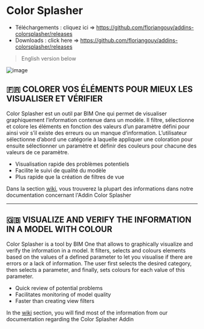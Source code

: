 # Color Splasher

- Téléchargements : cliquez ici => https://github.com/floriangouy/addins-colorsplasher/releases
- Downloads : click here => https://github.com/floriangouy/addins-colorsplasher/releases

> English version below

![image](https://user-images.githubusercontent.com/7872003/125590461-1b64eed6-f2a9-4428-b3e5-e5ab0ef012de.png)

## :fr: COLORER VOS ÉLÉMENTS POUR MIEUX LES VISUALISER ET VÉRIFIER

Color Splasher est un outil par BIM One qui permet de visualiser graphiquement l’information contenue dans un modèle. Il filtre, sélectionne et colore les éléments en fonction des valeurs d’un paramètre défini pour ainsi voir s’il existe des erreurs ou un manque d’information. L’utilisateur sélectionne d’abord une catégorie à laquelle appliquer une coloration pour ensuite sélectionner un paramètre et définir des couleurs pour chacune des valeurs de ce paramètre.

- Visualisation rapide des problèmes potentiels
- Facilite le suivi de qualité du modèle
- Plus rapide que la création de filtres de vue

Dans la section [wiki](https://github.com/bimone/addins-colorsplasher/wiki), vous trouverez la plupart des informations dans notre documentation concernant l'Addin Color Splasher

---

## :gb: VISUALIZE AND VERIFY THE INFORMATION IN A MODEL WITH COLOUR

Color Splasher is a tool by BIM One that allows to graphically visualize and verify the information in a model. It filters, selects and colours elements based on the values of a defined parameter to let you visualise if there are errors or a lack of information. The user first selects the desired category, then selects a parameter, and finally, sets colours for each value of this parameter.

- Quick review of potential problems
- Facilitates monitoring of model quality
- Faster than creating view filters

In the [wiki](https://github.com/bimone/addins-colorsplasher/wiki) section, you will find most of the information from our documentation regarding the Color Splasher Addin

